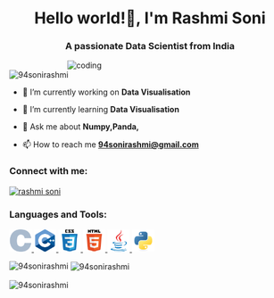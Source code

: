 <h1 align="center">Hello world!👋, I'm Rashmi Soni</h1>
<h3 align="center">A passionate Data Scientist from India</h3>
<img align="right" alt="coding" width="400" src="https://cdnb.artstation.com/p/assets/images/images/028/991/999/original/anna-havrylyukh-.gif?1596125112"
<p align="left"> <img src="https://komarev.com/ghpvc/?username=94sonirashmi&label=Profile%20views&color=0e75b6&style=flat" alt="94sonirashmi" /> </p>

- 🔭 I’m currently working on **Data Visualisation**

- 🌱 I’m currently learning **Data Visualisation**

- 💬 Ask me about **Numpy,Panda,**

- 📫 How to reach me **94sonirashmi@gmail.com**

<h3 align="left">Connect with me:</h3>
<p align="left">
<a href="https://linkedin.com/in/rashmi soni" target="blank"><img align="center" src="https://raw.githubusercontent.com/rahuldkjain/github-profile-readme-generator/master/src/images/icons/Social/linked-in-alt.svg" alt="rashmi soni" height="30" width="40" /></a>
</p>

<h3 align="left">Languages and Tools:</h3>
<p align="left"> <a href="https://www.cprogramming.com/" target="_blank" rel="noreferrer"> <img src="https://raw.githubusercontent.com/devicons/devicon/master/icons/c/c-original.svg" alt="c" width="40" height="40"/> </a> <a href="https://www.w3schools.com/cpp/" target="_blank" rel="noreferrer"> <img src="https://raw.githubusercontent.com/devicons/devicon/master/icons/cplusplus/cplusplus-original.svg" alt="cplusplus" width="40" height="40"/> </a> <a href="https://www.w3schools.com/css/" target="_blank" rel="noreferrer"> <img src="https://raw.githubusercontent.com/devicons/devicon/master/icons/css3/css3-original-wordmark.svg" alt="css3" width="40" height="40"/> </a> <a href="https://www.w3.org/html/" target="_blank" rel="noreferrer"> <img src="https://raw.githubusercontent.com/devicons/devicon/master/icons/html5/html5-original-wordmark.svg" alt="html5" width="40" height="40"/> </a> <a href="https://www.java.com" target="_blank" rel="noreferrer"> <img src="https://raw.githubusercontent.com/devicons/devicon/master/icons/java/java-original.svg" alt="java" width="40" height="40"/> </a> <a href="https://www.python.org" target="_blank" rel="noreferrer"> <img src="https://raw.githubusercontent.com/devicons/devicon/master/icons/python/python-original.svg" alt="python" width="40" height="40"/> </a> </p>

<p><img align="left" src="https://github-readme-stats.vercel.app/api/top-langs?username=94sonirashmi&show_icons=true&locale=en&layout=compact" alt="94sonirashmi" /></p>

<p>&nbsp;<img align="center" src="https://github-readme-stats.vercel.app/api?username=94sonirashmi&show_icons=true&locale=en" alt="94sonirashmi" /></p>

<p><img align="center" src="https://github-readme-streak-stats.herokuapp.com/?user=94sonirashmi&" alt="94sonirashmi" /></p>
